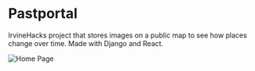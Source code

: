 # Pastportal

IrvineHacks project that stores images on a public map to see how places change over time. Made with Django and React.

![Home Page](docs/map_example.png)